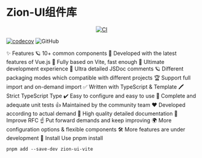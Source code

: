# Zion-UI组件库


<p align="center">
<a href="https://github.com/panziang/zion-ui/blob/main/.github/workflows/main.yml"><img src="https://github.com/panziang/zion-ui/blob/main/.github/workflows/main.yml/badge.svg?branch=main" alt="CI" style="max-width: 100%;"></a>

 [![codecov](https://codecov.io/gh/panziang/zion-ui/branch/main/graph/badge.svg?token=q8LjB1kVVr)](https://codecov.io/gh/panziang/zion-ui)
![GitHub](https://img.shields.io/github/license/panziang/zion-ui)
</p>

✨ Features
🪐 10+ common components
💪 Developed with the latest features of Vue.js
🐆 Fully based on Vite, fast enough
🤟 Ultimate development experience
🥇 Ultra detailed JSDoc comments
🪐 Different packaging modes which compatible with different projects
🏆 Support full import and on-demand import
✅ Written with TypeScript & Template
🖍️ Strict TypeScript Type
✔️ Easy to configure and easy to use
🚩 Complete and adequate unit tests
👍 Maintained by the community team
❤️ Developed according to actual demand
📃 High quality detailed documentation
📌 Improve RFC
☝️ Put forward demands and keep improving
🌍 More configuration options & flexible components
🛠 More features are under development
🔑 Install
Use pnpm install

`pnpm add --save-dev zion-ui-vite`

